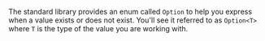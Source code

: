 The standard library provides an enum called `Option` to help you express when a value exists or does not exist.
You'll see it referred to as `Option<T>` where `T` is the type of the value you are working with.
